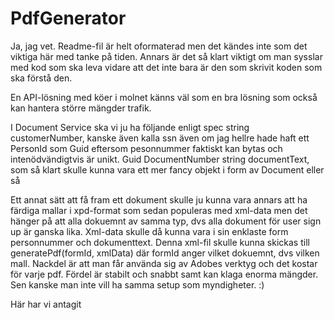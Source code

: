 # PdfGenerator
Ja, jag vet. Readme-fil är helt oformaterad men det kändes inte som det viktiga här med tanke på tiden.
Annars är det så klart viktigt om man sysslar med kod som ska leva vidare att det inte bara är den som skrivit koden som ska förstå den.

En API-lösning med köer i molnet känns väl som en bra lösning som också kan hantera större mängder trafik.

I Document Service ska vi ju ha följande enligt spec
string customerNumber, kanske även kalla ssn även om jag hellre hade haft ett PersonId som Guid eftersom pesonnummer faktiskt kan bytas och intenödvändigtvis är unikt.
Guid DocumentNumber
string documentText, som så klart skulle kunna vara ett mer fancy objekt i form av Document eller så

Ett annat sätt att få fram ett dokument skulle ju kunna vara annars att ha färdiga mallar i xpd-format som sedan populeras med xml-data men det hänger på att alla dokuemnt av samma typ, dvs alla dokument för user sign up är ganska lika. Xml-data skulle då kunna vara i sin enklaste form personnummer och dokumenttext. Denna xml-fil skulle kunna skickas till generatePdf(formId, xmlData) där formId anger vilket dokuemnt, dvs vilken mall. Nackdel är att man får använda sig av Adobes verktyg och det kostar för varje pdf. Fördel är stabilt och snabbt samt kan klaga enorma mängder. Sen kanske man inte vill ha samma setup som myndigheter. :)

Här har vi antagit
